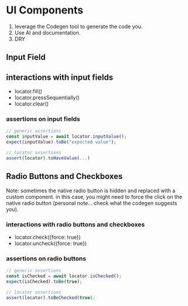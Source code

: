 # UI Components

1. leverage the Codegen tool to generate the code you.
2. Use AI and documentation.
3. DRY

## Input Field

## interactions with input fields

- locator.fill()
- locator.pressSequentially()
- locator.clear()

### assertions on input fields

```javascript
// generic assertions
const inputValue = await locator.inputValue();
expect(inputValue).toBe("expected value");

// locator assertions
assert(locator).toHaveValue(...)
```

## Radio Buttons and Checkboxes

Note: sometimes the native radio button is hidden and replaced with a custom component. in this case, you might need to force the click on the native radio button (personal note... check what the codegen suggests you).

### interactions with radio buttons and checkboxes

- locator.check({force: true})
- locator.uncheck({force: true})

### assertions on radio buttons

```javascript
// generic assertions
const isChecked = await locator.isChecked();
expect(isChecked).toBe(true);

// locator assertions
assert(locator).toBeChecked(true);
```
